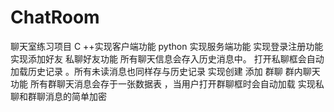 # ChatRoom
聊天室练习项目
C ++实现客户端功能
python 实现服务端功能
实现登录注册功能 
实现添加好友 私聊好友功能
所有聊天信息会存入历史消息中。
打开私聊框会自动加载历史记录 。所有未读消息也同样存与历史记录
实现创建 添加 群聊 群内聊天功能
所有群聊天消息会存于一张数据表 ，当用户打开群聊框时会自动加载
实现私聊和群聊消息的简单加密
